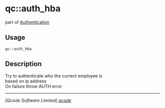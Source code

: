 qc::auth_hba
============

part of [Authentication](../auth.md)

Usage
-----
`qc::auth_hba `

Description
-----------
Try to authenticate who the current employee is<br/>based on ip address<br/>On failure throw AUTH error

----------------------------------
*[Qcode Software Limited] [qcode]*

[qcode]: http://www.qcode.co.uk "Qcode Software"